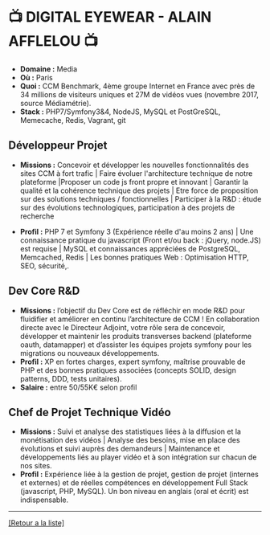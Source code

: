 # 📺 DIGITAL EYEWEAR - ALAIN AFFLELOU 📺

- **Domaine :** Media
- **Où :** Paris
- **Quoi :** CCM Benchmark, 4ème groupe Internet en France avec près de 34 millions de visiteurs uniques et 27M de vidéos vues (novembre 2017, source Médiamétrie).
- **Stack :** PHP7/Symfony3&4, NodeJS, MySQL et PostGreSQL, Memecache, Redis, Vagrant, git

## Développeur Projet

- **Missions :** Concevoir et développer les nouvelles fonctionnalités des sites CCM à fort trafic | Faire évoluer l'architecture technique de notre plateforme |Proposer un code js front propre et innovant | Garantir la qualité et la cohérence technique des projets  | Etre force de proposition sur des solutions techniques / fonctionnelles | Participer à la R&D : étude sur des évolutions technologiques, participation à des projets de recherche

- **Profil :** PHP 7 et Symfony 3 (Expérience réelle d'au moins 2 ans) | Une connaissance pratique du javascript (Front et/ou back : jQuery, node.JS) est requise | MySQL et connaissances appréciées de PostgreSQL, Memcached, Redis | Les bonnes pratiques Web : Optimisation HTTP, SEO, sécurité,.

## Dev Core R&D

- **Missions :** l’objectif du Dev Core est de réfléchir en mode R&D pour fluidifier et améliorer en continu l’architecture de CCM ! En collaboration directe avec le Directeur Adjoint, votre rôle sera de concevoir, développer et maintenir les produits transverses backend (plateforme oauth, datamapper) et d’assister les équipes projets symfony pour les migrations ou nouveaux développements.
- **Profil :** XP en fortes charges, expert symfony, maîtrise prouvable de PHP et des bonnes pratiques associées (concepts SOLID, design patterns, DDD, tests unitaires).
- **Salaire :** entre 50/55K€ selon profil

## Chef de Projet Technique Vidéo

- **Missions :** Suivi et analyse des statistiques liées à la diffusion et la monétisation des vidéos |
Analyse des besoins, mise en place des évolutions et suivi auprès des demandeurs | Maintenance et développements liés au player vidéo et à son intégration sur chacun de nos sites.
- **Profil :** Expérience liée à la gestion de projet, gestion de projet (internes et externes) et de réelles compétences en développement Full Stack (javascript, PHP, MySQL). Un bon niveau en anglais (oral et écrit) est indispensable.

----
<a href="https://github.com/jlondiche/job-board-php/blob/master/00README.md">[Retour a la liste]</a>